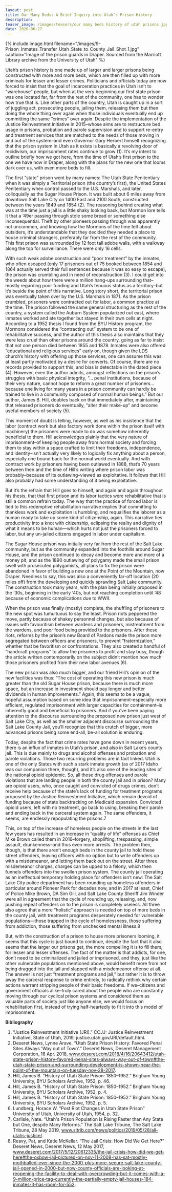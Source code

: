 ```yaml
---
layout: post
title: Our Many Beds: A Brief Inquiry into Utah’s Prison History
description: 
teaser_image: /images/teasers/our many beds history of utah prisons.jpg
date: 2020-06-27
---
```

{% include image.html
  filename="/images/9- Prison_Inmates_Transfer_Utah_State_to_County_Jail_Shot_1.jpg"
  caption="Image of the prison guards in Draper. Sourced from the Marriott Library archive from the University of Utah"
%}

Utah’s prison history is one made up of larger and larger prisons being constructed with more and more beds, which are then filled up with more criminals for lesser and lesser crimes. Politicians and officials today are now forced to insist that the goal of incarceration practices in Utah isn’t to “warehouse” people, but when at the very beginning our first state prison was one located far, far from the rest of the community, one has to wonder how true that is. Like other parts of the country, Utah is caught up in a sort of juggling act, prosecuting people, jailing them, releasing them but then doing the whole thing over again when those individuals eventually end up committing the same “crimes” over again. Despite the implementation of the Justice Reinvestment Initiative in 2015–whose aims are to restructure bed usage in prisons, probation and parole supervision and to support re-entry and treatment services that are matched to the needs of those moving in and out of the system–and even Governor Gary Herbert himself recognizing that the prison system in Utah as it exists is basically a revolving door of recidivism, our imprisonment rates continue to grow (1). It’s my intent to outline briefly how we got here, 
from the time of Utah’s first prison to the one we have now in Draper, along with the plans for the new one that looms dark over us, with even more beds to fill. 

The first “state” prison went by many names: The Utah State Penitentiary when it was simply a Territorial prison (the country’s first), the United States Penitentiary when control passed to the U.S. Marshals, and later, colloquially as the Sugar House Prison. It was built about 6 miles away from downtown Salt Lake City on 1400 East and 2100 South, constructed between the years 1849 and 1854 (2). The reasoning behind creating what was at the time just a jail is a little shaky looking back, but Mormon lore tells it that a ‘49er passing through stole some bread or something else inconsequential. Theft by other pioneers passing through was apparently not uncommon, and knowing how the Mormons of the time felt about outsiders, it’s understandable that they decided they needed a place to house criminal strangers, preferably far from the rest of the community. This first prison was surrounded by 12 foot tall adobe walls, with a walkway along the top for surveillance. There were only 16 cells. 

With such weak adobe construction and “poor treatment” by the inmates, who often escaped (only 17 prisoners out of 75 booked between 1854 and 1864 actually served their full sentences because it was so easy to escape), the prison was crumbling and in need of reconstruction (3). I could get into the weeds about how there were a million hang-ups surrounding that–mostly regarding poor funding and Utah’s tenuous status as a territory–but it’s beside the point of this narrative. Long story short, the territorial prison was eventually taken over by the U.S. Marshals in 1871. As the prison crumbled, prisoners were contracted out for labor, a common practice at the time. The prison followed the same general structuring as the rest of the country, a system called the Auburn System popularized out east, where inmates worked and ate together but stayed in their own cells at night. According to a 1952 thesis I found from the BYU History program, the Mormons considered the “contracting out” system to be one of rehabilitative success, and the author of this thesis also maintains that they were less cruel than other prisons around the country, going as far to insist that not one person died between 1855 and 1878. Inmates were also offered “educational and religious services” early on, though given the LDS church’s history with offering up those services, one can assume this was at least partly motivated by a desire for converts. Of course, there are no records provided to support this, and bias is detectable in the dated piece (4). However, even the author admits, amongst reflections on the prison’s struggles with basic physical integrity, “... penal institutions, because of their very nature, cannot hope to reform a great number of prisoners… because one living for many years in a prison community can hardly be trained to live in a community composed of normal human beings.” But our author, James B. Hill, doubles back on that immediately after, maintaining that released prisoners do eventually, “alter their make-up” and become useful members of society (5).

This moment of doubt is telling, however, as well as his insistence that the labor (contract work but also factory work done within the prison itself with machinery) the prisoners were made to do was somehow inherently beneficial to them. Hill acknowledges plainly that the very nature of imprisonment–of keeping people away from normal society and forcing them to stay within a space crafted to limit their freedoms, independence, and identity–isn’t actually very likely to logically fix anything about a person, especially one bound back for the normal world eventually. And with contract work by prisoners having been outlawed in 1888, that’s 70 years between then and the time of Hill’s writing where prison labor was probably–because of its outlawing–viewed as exploitative. It follows that Hill also probably had some understanding of it being exploitative. 

But it’s the refrain that Hill goes to himself, and again and again throughout his thesis, that that first prison and its labor tactics were rehabilitative that is still a common refrain today. The way that the practice of forced labor is tied to this redemptive rehabilitation narrative implies that committing to thankless work and exploitation is humbling, and requalifies the laborer as a human ready to take up some kind of citizenship, again. This narrative ties productivity into a knot with citizenship, eclipsing the reality and dignity of what it means to be human—which hurts not just the prisoners forced to labor, but any un-jailed citizens engaged in labor under capitalism. 

The Sugar House prison was initially very far from the rest of the Salt Lake community, but as the community expanded into the foothills around Sugar House, and the prison continued to decay and become more and more of a money pit, and as the 1890 outlawing of polygamy made the small prison swell with prosecuted polygamists, all plans to fix the prison were abandoned in favor of building a new one at the Point of the Mountain, now Draper. Needless to say, this was also a conveniently far-off location (20 miles off) from the developing and quickly sprawling Salt Lake community. The construction took many years, with the plan being initially proposed in the ‘30s, beginning in the early ‘40s, but not reaching completion until ‘48 because of economic complications due to WWII. 

When the prison was finally (mostly) complete, the shuffling of prisoners to the new spot was tumultuous to say the least. Prison riots peppered the move, partly because of shakey personnel changes, but also because of issues with favouritism between wardens and prisoners, mistreatment from the wardens, and poor food being provided to the prisoners. After these riots, reforms by the prison’s new Board of Pardons made the prison more segregated between officers and prisoners, to prevent “fraternization,” whether that be favoritism or confrontations. They also created a handful of “handcraft programs” to allow the prisoners to profit and stay busy, though the article written contemporarily on the subject didn’t mention how much those prisoners profited from their new labor avenues (6). 

The new prison was also much bigger, and our friend Hill’s opinion of the new facilities was thus: “The cost of operating this new prison is much greater than the old Sugar House prison, because there is much more space, but an increase in investment should pay longer and better dividends in human improvements.” Again, this seems to be a vague, hopeful assumption based on some idea that imprisonment–especially more efficient, regulated imprisonment with larger capacities for containment–is inherently good and beneficial to prisoners. And if you’ve been paying attention to the discourse surrounding the proposed new prison just west of Salt Lake City, as well as the smaller adjacent discourse surrounding the Salt Lake County Jail, you’ll recognize that this crutch of bigger, more advanced prisons being some end-all, be-all solution is enduring. 

Today, despite the fact that crime rates have gone down in recent years, there is an influx of inmates in Utah’s prison, and also in Salt Lake’s county jail. This is due mainly to drugs and alcohol offenses and probation and parole violations. Those two recurring problems are in fact linked. Utah is one of the only States with such a stark inmate growth (as of 2017 Idaho was our companion there, though), and it’s also one of the leading sites of the national opioid epidemic. So, all those drug offenses and parole violations that are landing people in both the county jail and in prison? Many are opioid users, who, once caught and convicted of drugs crimes, don’t receive help because of the state’s lack of funding for treatment programs proposed by the Justice Reinvestment Initiative, which remain devoid of funding because of state backtracking on Medicaid expansion. Convicted opioid users, left with no treatment, go back to using, breaking their parole and ending back in the carceral system again. The same offenders, it seems, are endlessly repopulating the prisons.7

This, on top of the increase of homeless people on the streets in the last few years has resulted in an increase in “quality of life” offenses as Chief Mike Brown called them in 2016–forgery, shoplifting, trespassing, simple assault, drunkenness–and thus even more arrests. The problem then, though, is that there aren’t enough beds in the county jail to hold these street offenders, leaving officers with no option but to write offenders up with a misdemeanor, and letting them back out on the street. After three misdemeanor charges, charges can be upped to a felony, which then funnels offenders into the swollen prison system. The county jail operating as an ineffectual temporary holding place for offenders isn’t new: The Salt Lake City police department has been rounding up homeless offenders in particular around Pioneer Park for decades now, and in 2017 at least, Chief of Police Mike Brown, DA Sim Gill, and Salt Lake County Sheriff Jim Winder were all in agreement that the cycle of rounding up, releasing, and, now pushing repeat offenders on to the prison is completely useless. All three also agree that a more “holistic” approach is needed on top of more beds in the county jail, with treatment programs desperately needed for vulnerable populations—those trapped in the cycle of homelessness, those suffering from addiction, those suffering from unchecked mental illness.8

But, with the construction of a prison to house more prisoners looming, it seems that this cycle is just bound to continue, despite the fact that it also seems that the larger our prisons get, the more compelling it is to fill them, for lesser and lesser offenses. The fact of the matter is that addicts, for one, don’t need to be criminalized and jailed or imprisoned, and they, just like the other vulnerable populations mentioned above, would benefit more from not being dragged into the jail and slapped with a misdemeanor offense at all. The answer is not just “treatment programs and jail,” but rather it is to throw away the carceral response to crime entirely, to radically rethink why certain actions warrant stripping people of their basic freedoms. If we–citizens and government officials alike–truly cared about the people who are constantly moving through our cyclical prison systems and considered them as valuable parts of society just like anyone else, we would focus on rehabilitation first, instead of trying half-heartedly to fit it into this model of imprisonment. 

**Bibliography**
1. “Justice Reinvestment Initiative (JRI).” CCJJ: Justice Reinvestment Initiative, State of Utah, 2019, justice.utah.gov/JRI/default.html.
2. Deseret News, Lynne Arave. “Utah State Prison History: Favored Penal Sites Always 'Way out of Town'.” Deseret News, Deseret Management Corporation, 16 Apr. 2018, www.deseret.com/2018/4/16/20643412/utah-state-prison-history-favored-penal-sites-always-way-out-of-town#the-utah-state-prison-and-surrounding-development-is-shown-near-the-point-of-the-mountain-on-tuesday-nov-28-2017.
3. Hill, James B. “History of Utah State Prison: 1850–1952.” Brigham Young University, BYU Scholars Archive, 1952, p. 46.
4. Hill, James B. “History of Utah State Prison: 1850–1952.” Brigham Young University, BYU Scholars Archive, 1952, p. 4. 
5. Hill, James B. “History of Utah State Prison: 1850–1952.” Brigham Young University, BYU Scholars Archive, 1952, p. 5. 
6. Lundberg, Horace W. “Post Riot Changes in Utah State Prison” University of Utah, University of Utah, 1954, p. 32.
7. Carlisle, Nate. “Utah's Prison Population Is Rising Faster than Any State but One, despite Many Reforms.” The Salt Lake Tribune, The Salt Lake Tribune, 28 May 2019, www.sltrib.com/news/politics/2019/05/28/all-utahs-justice/.
8. Reavy, Pat, and Katie McKellar. “The Jail Crisis: How Did We Get Here?” Deseret News, Deseret News, 12 May 2017, www.deseret.com/2017/5/12/20612335/the-jail-crisis-how-did-we-get-here#the-oxbow-jail-pictured-on-nov-11-2008-has-sat-mostly-mothballed-ever-since-the-2000-plus-more-secure-salt-lake-county-jail-opened-in-2000-but-now-county-officials-are-looking-at-reopening-the-facility-to-deal-with-overcrowding-but-it-comes-with-a-9-million-price-tag-currently-the-partially-empty-jail-houses-184-inmates-it-has-room-for-552.
